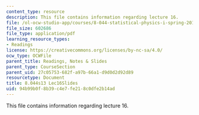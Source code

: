 ```yaml
---
content_type: resource
description: This file contains information regarding lecture 16.
file: /ol-ocw-studio-app/courses/8-044-statistical-physics-i-spring-2013/94b99b0f8b39c4e7fe218c0dfe2b14ad_MIT8_044S13_L16.pdf
file_size: 602686
file_type: application/pdf
learning_resource_types:
- Readings
license: https://creativecommons.org/licenses/by-nc-sa/4.0/
ocw_type: OCWFile
parent_title: Readings, Notes & Slides
parent_type: CourseSection
parent_uid: 27c05753-682f-a97b-66a1-d9d0d2d92d89
resourcetype: Document
title: 8.044s13 Lec16Slides
uid: 94b99b0f-8b39-c4e7-fe21-8c0dfe2b14ad
---
```

This file contains information regarding lecture 16.